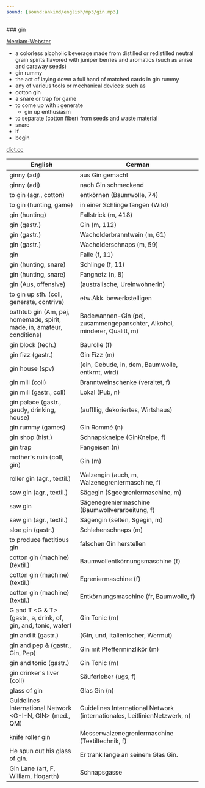 ```yaml
---
sound: [sound:ankimd/english/mp3/gin.mp3]
---
```


\### gin

[Merriam-Webster](https://www.merriam-webster.com/dictionary/gin)

- a colorless alcoholic beverage made from distilled or redistilled neutral grain spirits flavored with juniper berries and aromatics (such as anise and caraway seeds)
- gin rummy
- the act of laying down a full hand of matched cards in gin rummy
- any of various tools or mechanical devices: such as
- cotton gin
- a snare or trap for game
- to come up with : generate
    - gin up enthusiasm
- to separate (cotton fiber) from seeds and waste material
- snare
- if
- begin

[dict.cc](https://www.dict.cc/gin)

| English        | German       |
| -------------- | ------------ |
| ginny (adj) | aus Gin gemacht |
| ginny (adj) | nach Gin schmeckend |
| to gin (agr., cotton) | entkörnen (Baumwolle, 74) |
| to gin (hunting, game) | in einer Schlinge fangen (Wild) |
| gin (hunting) | Fallstrick (m, 418) |
| gin (gastr.) | Gin (m, 112) |
| gin (gastr.) | Wacholderbranntwein (m, 61) |
| gin (gastr.) | Wacholderschnaps (m, 59) |
| gin | Falle (f, 11) |
| gin (hunting, snare) | Schlinge (f, 11) |
| gin (hunting, snare) | Fangnetz (n, 8) |
| gin (Aus, offensive) |  (australische, Ureinwohnerin) |
| to gin up sth. (coll, generate, contrive) | etw.Akk. bewerkstelligen |
| bathtub gin (Am, pej, homemade, spirit, made, in, amateur, conditions) | Badewannen-Gin (pej, zusammengepanschter, Alkohol, minderer, Qualitt, m) |
| gin block (tech.) | Baurolle (f) |
| gin fizz (gastr.) | Gin Fizz (m) |
| gin house (spv) |  (ein, Gebude, in, dem, Baumwolle, entkrnt, wird) |
| gin mill (coll) | Branntweinschenke (veraltet, f) |
| gin mill (gastr., coll) | Lokal (Pub, n) |
| gin palace (gastr., gaudy, drinking, house) |  (auffllig, dekoriertes, Wirtshaus) |
| gin rummy (games) | Gin Rommé (n) |
| gin shop (hist.) | Schnapskneipe (GinKneipe, f) |
| gin trap | Fangeisen (n) |
| mother's ruin (coll, gin) | Gin (m) |
| roller gin (agr., textil.) | Walzengin (auch, m, Walzenegreniermaschine, f) |
| saw gin (agr., textil.) | Sägegin (Sgeegreniermaschine, m) |
| saw gin | Sägenegreniermaschine (Baumwollverarbeitung, f) |
| saw gin (agr., textil.) | Sägengin (selten, Sgegin, m) |
| sloe gin (gastr.) | Schlehenschnaps (m) |
| to produce factitious gin | falschen Gin herstellen |
| cotton gin (machine) (textil.) | Baumwollentkörnungsmaschine (f) |
| cotton gin (machine) (textil.) | Egreniermaschine (f) |
| cotton gin (machine) (textil.) | Entkörnungsmaschine (fr, Baumwolle, f) |
| G and T <G & T> (gastr., a, drink, of, gin, and, tonic, water) | Gin Tonic (m) |
| gin and it (gastr.) |  (Gin, und, italienischer, Wermut) |
| gin and pep & (gastr., Gin, Pep) | Gin mit Pfefferminzlikör (m) |
| gin and tonic (gastr.) | Gin Tonic (m) |
| gin drinker's liver (coll) | Säuferleber (ugs, f) |
| glass of gin | Glas Gin (n) |
| Guidelines International Network <G-I-N, GIN> (med., QM) | Guidelines International Network <G-I-N> (internationales, LeitlinienNetzwerk, n) |
| knife roller gin | Messerwalzenegreniermaschine (Textiltechnik, f) |
| He spun out his glass of gin. | Er trank lange an seinem Glas Gin. |
| Gin Lane (art, F, William, Hogarth) | Schnapsgasse |
